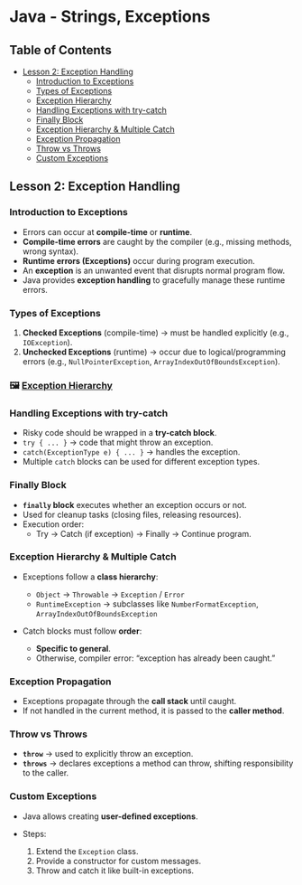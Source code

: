 # Java - Strings, Exceptions

## Table of Contents
- [Lesson 2: Exception Handling](#lesson-2-exception-handling)
    - [Introduction to Exceptions](#introduction-to-exceptions)
    - [Types of Exceptions](#types-of-exceptions)
    - [Exception Hierarchy](#-exception-hierarchy)
    - [Handling Exceptions with try-catch](#handling-exceptions-with-try-catch)
    - [Finally Block](#finally-block)
    - [Exception Hierarchy & Multiple Catch](#exception-hierarchy--multiple-catch)
    - [Exception Propagation](#exception-propagation)
    - [Throw vs Throws](#throw-vs-throws)
    - [Custom Exceptions](#custom-exceptions)

## Lesson 2: Exception Handling

### Introduction to Exceptions

- Errors can occur at **compile-time** or **runtime**.
- **Compile-time errors** are caught by the compiler (e.g., missing methods, wrong syntax).
- **Runtime errors (Exceptions)** occur during program execution.
- An **exception** is an unwanted event that disrupts normal program flow.
- Java provides **exception handling** to gracefully manage these runtime errors.

### Types of Exceptions

1. **Checked Exceptions** (compile-time) → must be handled explicitly (e.g., `IOException`).
2. **Unchecked Exceptions** (runtime) → occur due to logical/programming errors (e.g., `NullPointerException`, `ArrayIndexOutOfBoundsException`).

### 🖼️ [Exception Hierarchy](readme/diagrams/ExceptionHierarchy.png)

### Handling Exceptions with try-catch

- Risky code should be wrapped in a **try-catch block**.
- `try { ... }` → code that might throw an exception.
- `catch(ExceptionType e) { ... }` → handles the exception.
- Multiple `catch` blocks can be used for different exception types.

### Finally Block

- **`finally` block** executes whether an exception occurs or not.
- Used for cleanup tasks (closing files, releasing resources).
- Execution order:
    - Try → Catch (if exception) → Finally → Continue program.

### Exception Hierarchy & Multiple Catch

- Exceptions follow a **class hierarchy**:

    - `Object` → `Throwable` → `Exception` / `Error`
    - `RuntimeException` → subclasses like `NumberFormatException`, `ArrayIndexOutOfBoundsException`

- Catch blocks must follow **order**:

    - **Specific to general**.
    - Otherwise, compiler error: “exception has already been caught.”

### Exception Propagation

- Exceptions propagate through the **call stack** until caught.
- If not handled in the current method, it is passed to the **caller method**.

### Throw vs Throws

- **`throw`** → used to explicitly throw an exception.
- **`throws`** → declares exceptions a method can throw, shifting responsibility to the caller.

### Custom Exceptions

- Java allows creating **user-defined exceptions**.
- Steps:

    1. Extend the `Exception` class.
    2. Provide a constructor for custom messages.
    3. Throw and catch it like built-in exceptions.
